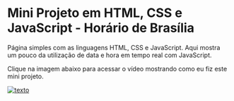 # Mini Projeto em HTML, CSS e JavaScript - Horário de Brasília

 Página simples com as linguagens HTML, CSS e JavaScript. Aqui mostra um pouco da utilização de data e hora em tempo real com JavaScript.
 
 Clique na imagem abaixo para acessar o vídeo mostrando como eu fiz este mini projeto.

[![texto](https://github.com/allesantos/Mini-projeto-JS-Horario-de-Brasilia/blob/main/data-hora.png)](https://www.youtube.com/watch?v=2IoN15IWvec "texto")
